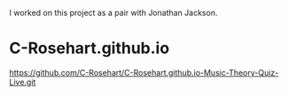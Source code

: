 I worked on this project as a pair with Jonathan Jackson.

# C-Rosehart.github.io
https://github.com/C-Rosehart/C-Rosehart.github.io-Music-Theory-Quiz-Live.git
